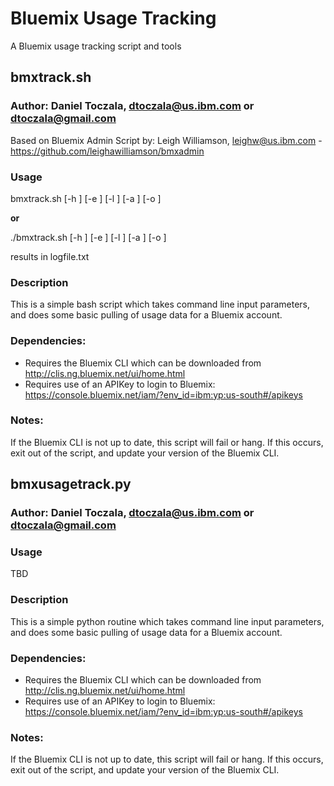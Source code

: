 # Bluemix Usage Tracking

A Bluemix usage tracking script and tools

## bmxtrack.sh

### Author: Daniel Toczala, dtoczala@us.ibm.com or dtoczala@gmail.com
Based on Bluemix Admin Script by: Leigh Williamson, leighw@us.ibm.com - https://github.com/leighawilliamson/bmxadmin

### Usage
bmxtrack.sh [-h ] [-e <endpoint>] [-l <log file>] [-a <apiKey file>] [-o <organization>]

**or**

./bmxtrack.sh [-h ] [-e <endpoint>] [-l <log file>] [-a <apiKey file>] [-o <organization>]

results in logfile.txt

### Description
This is a simple bash script which takes command line input parameters, and does some basic pulling of usage data for a Bluemix account.

### Dependencies:
- Requires the Bluemix CLI which can be downloaded from http://clis.ng.bluemix.net/ui/home.html
- Requires use of an APIKey to login to Bluemix: https://console.bluemix.net/iam/?env_id=ibm:yp:us-south#/apikeys

### Notes: 
If the Bluemix CLI is not up to date, this script will fail or hang.  If this occurs, exit out of the script, and update your version of the Bluemix CLI.

## bmxusagetrack.py

### Author: Daniel Toczala, dtoczala@us.ibm.com or dtoczala@gmail.com

### Usage
TBD

### Description
This is a simple python routine which takes command line input parameters, and does some basic pulling of usage data for a Bluemix account.

### Dependencies:
- Requires the Bluemix CLI which can be downloaded from http://clis.ng.bluemix.net/ui/home.html
- Requires use of an APIKey to login to Bluemix: https://console.bluemix.net/iam/?env_id=ibm:yp:us-south#/apikeys

### Notes: 
If the Bluemix CLI is not up to date, this script will fail or hang.  If this occurs, exit out of the script, and update your version of the Bluemix CLI.
